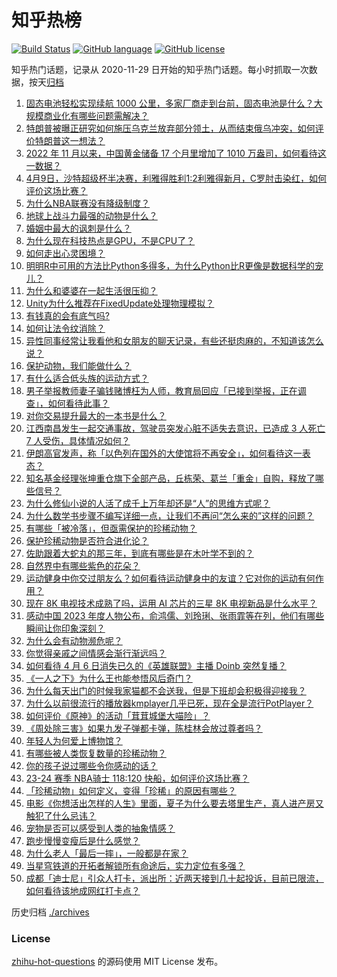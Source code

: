 # 知乎热榜
[![Build Status](https://github.com/ToWeLong/zhihu-hot-questions/workflows/CI/badge.svg)](https://github.com/ToWeLong/zhihu-hot-questions/actions)
[![GitHub language](https://img.shields.io/badge/language-golang-orange.svg)](https://golang.org/)
[![GitHub license](https://img.shields.io/github/license/ToWeLong/zhihu-hot-questions)](https://github.com/ToWeLong/zhihu-hot-questions/blob/main/LICENSE)

知乎热门话题，记录从 2020-11-29 日开始的知乎热门话题。每小时抓取一次数据，按天[归档](./archives)

<!-- BEGIN -->

1. [固态电池轻松实现续航 1000 公里，多家厂商走到台前，固态电池是什么？大规模商业化有哪些问题需解决？](https://www.zhihu.com/question/652186190)
1. [特朗普被曝正研究如何施压乌克兰放弃部分领土，从而结束俄乌冲突，如何评价特朗普这一想法？](https://www.zhihu.com/question/652209049)
1. [2022 年 11 月以来，中国黄金储备 17 个月里增加了 1010 万盎司，如何看待这一数据？](https://www.zhihu.com/question/652181205)
1. [4月9日，沙特超级杯半决赛，利雅得胜利1:2利雅得新月，C罗肘击染红，如何评价这场比赛？](https://www.zhihu.com/question/652309401)
1. [为什么NBA联赛没有降级制度？](https://www.zhihu.com/question/439863351)
1. [地球上战斗力最强的动物是什么？](https://www.zhihu.com/question/650083119)
1. [婚姻中最大的讽刺是什么？](https://www.zhihu.com/question/651343148)
1. [为什么现在科技热点是GPU，不是CPU了？](https://www.zhihu.com/question/651936550)
1. [如何走出心灵困境？](https://www.zhihu.com/question/652298641)
1. [明明R中可用的方法比Python多得多，为什么Python比R更像是数据科学的宠儿？](https://www.zhihu.com/question/637441452)
1. [为什么和婆婆在一起生活很压抑？](https://www.zhihu.com/question/649054028)
1. [Unity为什么推荐在FixedUpdate处理物理模拟？](https://www.zhihu.com/question/642445192)
1. [有钱真的会有底气吗?](https://www.zhihu.com/question/652080225)
1. [如何让法令纹消除？](https://www.zhihu.com/question/467550061)
1. [异性同事经常让我看他和女朋友的聊天记录，有些还挺肉麻的，不知道该怎么说？](https://www.zhihu.com/question/652235840)
1. [保护动物，我们能做什么？](https://www.zhihu.com/question/652314134)
1. [有什么适合低头族的运动方式？](https://www.zhihu.com/question/652313241)
1. [男子举报教师妻子骗钱赌博枉为人师，教育局回应「已接到举报，正在调查」，如何看待此事？](https://www.zhihu.com/question/652082204)
1. [对你交易提升最大的一本书是什么？](https://www.zhihu.com/question/651942944)
1. [江西南昌发生一起交通事故，驾驶员突发心脏不适失去意识，已造成 3 人死亡 7 人受伤，具体情况如何？](https://www.zhihu.com/question/652200420)
1. [​伊朗高官发声，称「以色列在国外的大使馆将不再安全」，如何看待这一表态？](https://www.zhihu.com/question/652166241)
1. [知名基金经理张坤重仓旗下全部产品，丘栋荣、葛兰「重金」自购，释放了哪些信号？](https://www.zhihu.com/question/652191296)
1. [为什么修仙小说的人活了成千上万年却还是“人”的思维方式呢？](https://www.zhihu.com/question/646679936)
1. [为什么数学书步骤不编写详细一点，让我们不再问“怎么来的”这样的问题？](https://www.zhihu.com/question/634381823)
1. [有哪些「被冷落」，但亟需保护的珍稀动物？](https://www.zhihu.com/question/650681013)
1. [保护珍稀动物是否符合进化论？](https://www.zhihu.com/question/31195477)
1. [佐助跟着大蛇丸的那三年，到底有哪些是在木叶学不到的？](https://www.zhihu.com/question/644092371)
1. [自然界中有哪些紫色的花朵？](https://www.zhihu.com/question/652235994)
1. [运动健身中你交过朋友么？如何看待运动健身中的友谊？它对你的运动有何作用？](https://www.zhihu.com/question/651436051)
1. [现在 8K 电视技术成熟了吗，运用 AI 芯片的三星 8K 电视新品是什么水平？](https://www.zhihu.com/question/652248514)
1. [感动中国 2023 年度人物公布，俞鸿儒、刘玲琍、张雨霏等在列，他们有哪些瞬间让你印象深刻？](https://www.zhihu.com/question/652253057)
1. [为什么会有动物濒危呢？](https://www.zhihu.com/question/652280495)
1. [你觉得亲戚之间情感会渐行渐远吗？](https://www.zhihu.com/question/651685310)
1. [如何看待 4 月 6 日消失已久的《英雄联盟》主播 Doinb 突然复播？](https://www.zhihu.com/question/652057567)
1. [《一人之下》为什么王也能参悟风后奇门？](https://www.zhihu.com/question/394091871)
1. [为什么每天出门的时候我家猫都不会送我，但是下班却会积极得迎接我？](https://www.zhihu.com/question/649237609)
1. [为什么以前很流行的播放器kmplayer几乎已死，现在全是流行PotPlayer？](https://www.zhihu.com/question/651412231)
1. [如何评价《原神》的活动「茸茸城堡大喵险」？](https://www.zhihu.com/question/651952242)
1. [《周处除三害》如果九发子弹都卡弹，陈桂林会放过尊者吗？](https://www.zhihu.com/question/650888065)
1. [年轻人为何爱上博物馆？](https://www.zhihu.com/question/652025201)
1. [有哪些被人类恢复数量的珍稀动物？](https://www.zhihu.com/question/650680938)
1. [你的孩子说过哪些令你感动的话？](https://www.zhihu.com/question/652192001)
1. [23-24 赛季 NBA骑士 118:120 快船，如何评价这场比赛？](https://www.zhihu.com/question/652145541)
1. [「珍稀动物」如何定义，变得「珍稀」的原因有哪些？](https://www.zhihu.com/question/650083038)
1. [电影《你想活出怎样的人生》里面，夏子为什么要去塔里生产，真人进产房又触犯了什么忌讳？](https://www.zhihu.com/question/651605649)
1. [宠物是否可以感受到人类的抽象情感？](https://www.zhihu.com/question/647831094)
1. [跑步慢慢变瘦后是什么感觉？](https://www.zhihu.com/question/651569617)
1. [为什么老人「最后一摔」，一般都是在家？](https://www.zhihu.com/question/652236155)
1. [当星穹铁道的开拓者解锁所有命途后，实力定位有多强？](https://www.zhihu.com/question/651094209)
1. [成都「迪士尼」引众人打卡，派出所：近两天接到几十起投诉，目前已限流，如何看待该地成网红打卡点？](https://www.zhihu.com/question/652025378)

<!-- END -->

历史归档 [./archives](./archives)


### License
[zhihu-hot-questions](https://github.com/towelong/zhihu-hot-questions) 的源码使用 MIT License 发布。